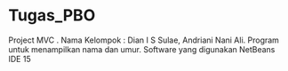 # Tugas_PBO
Project MVC . Nama Kelompok : Dian I S Sulae, Andriani Nani Ali.
Program untuk menampilkan nama dan umur.
Software yang digunakan NetBeans IDE 15
